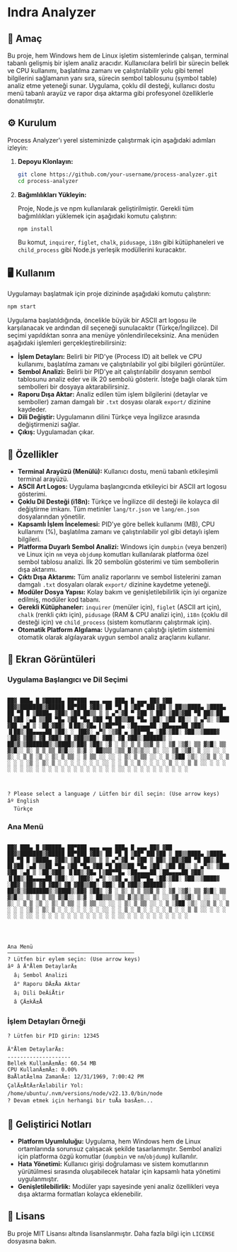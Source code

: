 # Indra Analyzer

## 🎯 Amaç

Bu proje, hem Windows hem de Linux işletim sistemlerinde çalışan, terminal tabanlı gelişmiş bir işlem analiz aracıdır. Kullanıcılara belirli bir sürecin bellek ve CPU kullanımı, başlatılma zamanı ve çalıştırılabilir yolu gibi temel bilgilerini sağlamanın yanı sıra, sürecin sembol tablosunu (symbol table) analiz etme yeteneği sunar. Uygulama, çoklu dil desteği, kullanıcı dostu menü tabanlı arayüz ve rapor dışa aktarma gibi profesyonel özelliklerle donatılmıştır.

## ⚙️ Kurulum

Process Analyzer'ı yerel sisteminizde çalıştırmak için aşağıdaki adımları izleyin:

1.  **Depoyu Klonlayın:**

    ```bash
    git clone https://github.com/your-username/process-analyzer.git
    cd process-analyzer
    ```

2.  **Bağımlılıkları Yükleyin:**

    Proje, Node.js ve npm kullanılarak geliştirilmiştir. Gerekli tüm bağımlılıkları yüklemek için aşağıdaki komutu çalıştırın:

    ```bash
    npm install
    ```

    Bu komut, `inquirer`, `figlet`, `chalk`, `pidusage`, `i18n` gibi kütüphaneleri ve `child_process` gibi Node.js yerleşik modüllerini kuracaktır.

## 🖥️ Kullanım

Uygulamayı başlatmak için proje dizininde aşağıdaki komutu çalıştırın:

```bash
npm start
```

Uygulama başlatıldığında, öncelikle büyük bir ASCII art logosu ile karşılanacak ve ardından dil seçeneği sunulacaktır (Türkçe/İngilizce). Dil seçimi yapıldıktan sonra ana menüye yönlendirileceksiniz. Ana menüden aşağıdaki işlemleri gerçekleştirebilirsiniz:

*   **İşlem Detayları:** Belirli bir PID'ye (Process ID) ait bellek ve CPU kullanımı, başlatılma zamanı ve çalıştırılabilir yol gibi bilgileri görüntüler.
*   **Sembol Analizi:** Belirli bir PID'ye ait çalıştırılabilir dosyanın sembol tablosunu analiz eder ve ilk 20 sembolü gösterir. İsteğe bağlı olarak tüm sembolleri bir dosyaya aktarabilirsiniz.
*   **Raporu Dışa Aktar:** Analiz edilen tüm işlem bilgilerini (detaylar ve semboller) zaman damgalı bir `.txt` dosyası olarak `export/` dizinine kaydeder.
*   **Dili Değiştir:** Uygulamanın dilini Türkçe veya İngilizce arasında değiştirmenizi sağlar.
*   **Çıkış:** Uygulamadan çıkar.

## 🧩 Özellikler

*   **Terminal Arayüzü (Menülü):** Kullanıcı dostu, menü tabanlı etkileşimli terminal arayüzü.
*   **ASCII Art Logos:** Uygulama başlangıcında etkileyici bir ASCII art logosu gösterimi.
*   **Çoklu Dil Desteği (i18n):** Türkçe ve İngilizce dil desteği ile kolayca dil değiştirme imkanı. Tüm metinler `lang/tr.json` ve `lang/en.json` dosyalarından yönetilir.
*   **Kapsamlı İşlem İncelemesi:** PID'ye göre bellek kullanımı (MB), CPU kullanımı (%), başlatılma zamanı ve çalıştırılabilir yol gibi detaylı işlem bilgileri.
*   **Platforma Duyarlı Sembol Analizi:** Windows için `dumpbin` (veya benzeri) ve Linux için `nm` veya `objdump` komutları kullanılarak platforma özel sembol tablosu analizi. İlk 20 sembolün gösterimi ve tüm sembollerin dışa aktarımı.
*   **Çıktı Dışa Aktarımı:** Tüm analiz raporlarını ve sembol listelerini zaman damgalı `.txt` dosyaları olarak `export/` dizinine kaydetme yeteneği.
*   **Modüler Dosya Yapısı:** Kolay bakım ve genişletilebilirlik için iyi organize edilmiş, modüler kod tabanı.
*   **Gerekli Kütüphaneler:** `inquirer` (menüler için), `figlet` (ASCII art için), `chalk` (renkli çıktı için), `pidusage` (RAM & CPU analizi için), `i18n` (çoklu dil desteği için) ve `child_process` (sistem komutlarını çalıştırmak için).
*   **Otomatik Platform Algılama:** Uygulamanın çalıştığı işletim sistemini otomatik olarak algılayarak uygun sembol analiz araçlarını kullanır.

## 📸 Ekran Görüntüleri

### Uygulama Başlangıcı ve Dil Seçimi

```
  
██▓ ███▄ █ ▓█████▄ ██▀███ ▄▄▄ ▄▄▄ ███▄ █ ▄▄▄ ██▓ ▓██ ██▓▒███████▒▓█████ ██▀███ ▓██▒ ██ ▀█ █ ▒██▀ ██▌▓██ ▒ ██▒▒████▄ ▒████▄ ██ ▀█ █ ▒████▄ ▓██▒ ▒██ ██▒▒ ▒ ▒ ▄▀░▓█ ▀ ▓██ ▒ ██▒ ▒██▒▓██ ▀█ ██▒░██ █▌▓██ ░▄█ ▒▒██ ▀█▄ ▒██ ▀█▄ ▓██ ▀█ ██▒▒██ ▀█▄ ▒██░ ▒██ ██░░ ▒ ▄▀▒░ ▒███ ▓██ ░▄█ ▒ ░██░▓██▒ ▐▌██▒░▓█▄ ▌▒██▀▀█▄ ░██▄▄▄▄██ ░██▄▄▄▄██ ▓██▒ ▐▌██▒░██▄▄▄▄██ ▒██░ ░ ▐██▓░ ▄▀▒ ░▒▓█ ▄ ▒██▀▀█▄ ░██░▒██░ ▓██░░▒████▓ ░██▓ ▒██▒ ▓█ ▓██▒ ▓█ ▓██▒▒██░ ▓██░ ▓█ ▓██▒░██████▒ ░ ██▒▓░▒███████▒░▒████▒░██▓ ▒██▒ ░▓ ░ ▒░ ▒ ▒ ▒▒▓ ▒ ░ ▒▓ ░▒▓░ ▒▒ ▓▒█░ ▒▒ ▓▒█░░ ▒░ ▒ ▒ ▒▒ ▓▒█░░ ▒░▓ ░ ██▒▒▒ ░▒▒ ▓░▒░▒░░ ▒░ ░░ ▒▓ ░▒▓░ ▒ ░░ ░░ ░ ▒░ ░ ▒ ▒ ░▒ ░ ▒░ ▒ ▒▒ ░ ▒ ▒▒ ░░ ░░ ░ ▒░ ▒ ▒▒ ░░ ░ ▒ ░▓██ ░▒░ ░░▒ ▒ ░ ▒ ░ ░ ░ ░▒ ░ ▒░ ▒ ░ ░ ░ ░ ░ ░ ░ ░░ ░ ░ ▒ ░ ▒ ░ ░ ░ ░ ▒ ░ ░ ▒ ▒ ░░ ░ ░ ░ ░ ░ ░ ░░ ░ ░ ░ ░ ░ ░ ░ ░ ░ ░ ░ ░ ░ ░░ ░ ░ ░ ░ ░ ░ ░ ░ ░ ░ 



? Please select a language / Lütfen bir dil seçin: (Use arrow keys)
âº English 
  Türkçe 
```

### Ana Menü

```
  
██▓ ███▄ █ ▓█████▄ ██▀███ ▄▄▄ ▄▄▄ ███▄ █ ▄▄▄ ██▓ ▓██ ██▓▒███████▒▓█████ ██▀███ ▓██▒ ██ ▀█ █ ▒██▀ ██▌▓██ ▒ ██▒▒████▄ ▒████▄ ██ ▀█ █ ▒████▄ ▓██▒ ▒██ ██▒▒ ▒ ▒ ▄▀░▓█ ▀ ▓██ ▒ ██▒ ▒██▒▓██ ▀█ ██▒░██ █▌▓██ ░▄█ ▒▒██ ▀█▄ ▒██ ▀█▄ ▓██ ▀█ ██▒▒██ ▀█▄ ▒██░ ▒██ ██░░ ▒ ▄▀▒░ ▒███ ▓██ ░▄█ ▒ ░██░▓██▒ ▐▌██▒░▓█▄ ▌▒██▀▀█▄ ░██▄▄▄▄██ ░██▄▄▄▄██ ▓██▒ ▐▌██▒░██▄▄▄▄██ ▒██░ ░ ▐██▓░ ▄▀▒ ░▒▓█ ▄ ▒██▀▀█▄ ░██░▒██░ ▓██░░▒████▓ ░██▓ ▒██▒ ▓█ ▓██▒ ▓█ ▓██▒▒██░ ▓██░ ▓█ ▓██▒░██████▒ ░ ██▒▓░▒███████▒░▒████▒░██▓ ▒██▒ ░▓ ░ ▒░ ▒ ▒ ▒▒▓ ▒ ░ ▒▓ ░▒▓░ ▒▒ ▓▒█░ ▒▒ ▓▒█░░ ▒░ ▒ ▒ ▒▒ ▓▒█░░ ▒░▓ ░ ██▒▒▒ ░▒▒ ▓░▒░▒░░ ▒░ ░░ ▒▓ ░▒▓░ ▒ ░░ ░░ ░ ▒░ ░ ▒ ▒ ░▒ ░ ▒░ ▒ ▒▒ ░ ▒ ▒▒ ░░ ░░ ░ ▒░ ▒ ▒▒ ░░ ░ ▒ ░▓██ ░▒░ ░░▒ ▒ ░ ▒ ░ ░ ░ ░▒ ░ ▒░ ▒ ░ ░ ░ ░ ░ ░ ░ ░░ ░ ░ ▒ ░ ▒ ░ ░ ░ ░ ▒ ░ ░ ▒ ▒ ░░ ░ ░ ░ ░ ░ ░ ░░ ░ ░ ░ ░ ░ ░ ░ ░ ░ ░ ░ ░ ░ ░░ ░ ░ ░ ░ ░ ░ ░ ░ ░ ░ 


  

Ana Menü
────────────────────────────────────────
? Lütfen bir eylem seçin: (Use arrow keys)
âº â Ä°Ålem DetaylarÄ± 
  â¡ Sembol Analizi 
  â° Raporu DÄ±Åa Aktar 
  â¡ Dili DeÄiÅtir 
  â ÇÄ±kÄ±Å 
```

### İşlem Detayları Örneği

```
? Lütfen bir PID girin: 12345

Ä°Ålem DetaylarÄ±:
--------------------
Bellek KullanÄ±mÄ±: 60.54 MB
CPU KullanÄ±mÄ±: 0.00%
BaÅlatÄ±lma ZamanÄ±: 12/31/1969, 7:00:42 PM
ÇalÄ±ÅtÄ±rÄ±labilir Yol: /home/ubuntu/.nvm/versions/node/v22.13.0/bin/node
? Devam etmek için herhangi bir tuÅa basÄ±n... 
```

## 🔧 Geliştirici Notları

*   **Platform Uyumluluğu:** Uygulama, hem Windows hem de Linux ortamlarında sorunsuz çalışacak şekilde tasarlanmıştır. Sembol analizi için platforma özgü komutlar (`dumpbin` ve `nm`/`objdump`) kullanılır.
*   **Hata Yönetimi:** Kullanıcı girişi doğrulaması ve sistem komutlarının yürütülmesi sırasında oluşabilecek hatalar için kapsamlı hata yönetimi uygulanmıştır.
*   **Genişletilebilirlik:** Modüler yapı sayesinde yeni analiz özellikleri veya dışa aktarma formatları kolayca eklenebilir.

## 📄 Lisans

Bu proje MIT Lisansı altında lisanslanmıştır. Daha fazla bilgi için `LICENSE` dosyasına bakın. 


